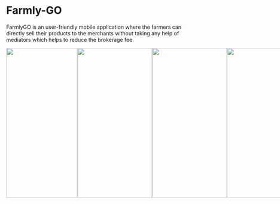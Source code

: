 # Farmly-GO
FarmlyGO is an user-friendly mobile application where the farmers can directly sell their products to the merchants without taking any help of mediators which helps to reduce the brokerage fee.

<div style="display: flex">

<img src="https://user-images.githubusercontent.com/64032171/180947453-ab12263d-0010-4c36-933d-17865f0d3afd.jpeg" width="190" height="400">
<img src="https://user-images.githubusercontent.com/64032171/180946314-da2318db-21c2-497c-9f6c-2ec567e80b68.jpeg" width="200" height="400">
<img src="https://user-images.githubusercontent.com/64032171/180946666-313008a3-c32a-454d-9ce0-06d353e3a06d.jpeg" width="200" height="400">
<img src="https://user-images.githubusercontent.com/64032171/180946794-d30aaeed-9f55-4a30-bc1d-84c5ac4a694f.jpeg" width="200" height="400">
<img src="https://user-images.githubusercontent.com/64032171/180947527-a599dbb7-a6bd-44f0-8400-be580c5a5b12.jpeg" width="200" height="400">

</div>
